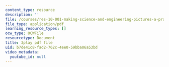 ```yaml
---
content_type: resource
description: ''
file: /courses/res-10-001-making-science-and-engineering-pictures-a-practical-guide-to-presenting-your-work-spring-2016/b7de41c8fad2762c4ee059bba06a53bd_lTTfrBbXeTk.pdf
file_type: application/pdf
learning_resource_types: []
ocw_type: OCWFile
resourcetype: Document
title: 3play pdf file
uid: b7de41c8-fad2-762c-4ee0-59bba06a53bd
video_metadata:
  youtube_id: null
---
```

